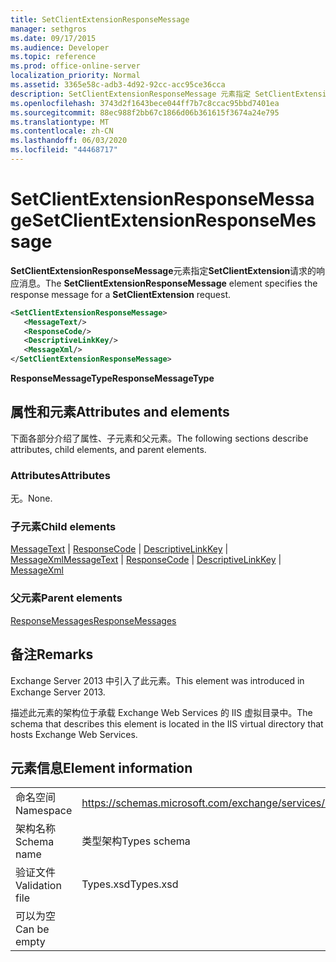 ```yaml
---
title: SetClientExtensionResponseMessage
manager: sethgros
ms.date: 09/17/2015
ms.audience: Developer
ms.topic: reference
ms.prod: office-online-server
localization_priority: Normal
ms.assetid: 3365e58c-adb3-4d92-92cc-acc95ce36cca
description: SetClientExtensionResponseMessage 元素指定 SetClientExtension 请求的响应消息。
ms.openlocfilehash: 3743d2f1643bece044ff7b7c8ccac95bbd7401ea
ms.sourcegitcommit: 88ec988f2bb67c1866d06b361615f3674a24e795
ms.translationtype: MT
ms.contentlocale: zh-CN
ms.lasthandoff: 06/03/2020
ms.locfileid: "44468717"
---
```

# <a name="setclientextensionresponsemessage"></a><span data-ttu-id="214af-103">SetClientExtensionResponseMessage</span><span class="sxs-lookup"><span data-stu-id="214af-103">SetClientExtensionResponseMessage</span></span>

<span data-ttu-id="214af-104">**SetClientExtensionResponseMessage**元素指定**SetClientExtension**请求的响应消息。</span><span class="sxs-lookup"><span data-stu-id="214af-104">The **SetClientExtensionResponseMessage** element specifies the response message for a **SetClientExtension** request.</span></span> 
  
```XML
<SetClientExtensionResponseMessage>
   <MessageText/>
   <ResponseCode/>
   <DescriptiveLinkKey/>
   <MessageXml/>
</SetClientExtensionResponseMessage>
```

 <span data-ttu-id="214af-105">**ResponseMessageType**</span><span class="sxs-lookup"><span data-stu-id="214af-105">**ResponseMessageType**</span></span>
## <a name="attributes-and-elements"></a><span data-ttu-id="214af-106">属性和元素</span><span class="sxs-lookup"><span data-stu-id="214af-106">Attributes and elements</span></span>

<span data-ttu-id="214af-107">下面各部分介绍了属性、子元素和父元素。</span><span class="sxs-lookup"><span data-stu-id="214af-107">The following sections describe attributes, child elements, and parent elements.</span></span>
  
### <a name="attributes"></a><span data-ttu-id="214af-108">Attributes</span><span class="sxs-lookup"><span data-stu-id="214af-108">Attributes</span></span>

<span data-ttu-id="214af-109">无。</span><span class="sxs-lookup"><span data-stu-id="214af-109">None.</span></span>
  
### <a name="child-elements"></a><span data-ttu-id="214af-110">子元素</span><span class="sxs-lookup"><span data-stu-id="214af-110">Child elements</span></span>

<span data-ttu-id="214af-111">[MessageText](messagetext.md)  | [ResponseCode](responsecode.md)  | [DescriptiveLinkKey](descriptivelinkkey.md)  | [MessageXml](messagexml.md)</span><span class="sxs-lookup"><span data-stu-id="214af-111">[MessageText](messagetext.md) | [ResponseCode](responsecode.md) | [DescriptiveLinkKey](descriptivelinkkey.md) | [MessageXml](messagexml.md)</span></span>
  
### <a name="parent-elements"></a><span data-ttu-id="214af-112">父元素</span><span class="sxs-lookup"><span data-stu-id="214af-112">Parent elements</span></span>

[<span data-ttu-id="214af-113">ResponseMessages</span><span class="sxs-lookup"><span data-stu-id="214af-113">ResponseMessages</span></span>](responsemessages.md)
  
## <a name="remarks"></a><span data-ttu-id="214af-114">备注</span><span class="sxs-lookup"><span data-stu-id="214af-114">Remarks</span></span>

<span data-ttu-id="214af-115">Exchange Server 2013 中引入了此元素。</span><span class="sxs-lookup"><span data-stu-id="214af-115">This element was introduced in Exchange Server 2013.</span></span>
  
<span data-ttu-id="214af-116">描述此元素的架构位于承载 Exchange Web Services 的 IIS 虚拟目录中。</span><span class="sxs-lookup"><span data-stu-id="214af-116">The schema that describes this element is located in the IIS virtual directory that hosts Exchange Web Services.</span></span>
  
## <a name="element-information"></a><span data-ttu-id="214af-117">元素信息</span><span class="sxs-lookup"><span data-stu-id="214af-117">Element information</span></span>

|||
|:-----|:-----|
|<span data-ttu-id="214af-118">命名空间</span><span class="sxs-lookup"><span data-stu-id="214af-118">Namespace</span></span>  <br/> |https://schemas.microsoft.com/exchange/services/2006/types  <br/> |
|<span data-ttu-id="214af-119">架构名称</span><span class="sxs-lookup"><span data-stu-id="214af-119">Schema name</span></span>  <br/> |<span data-ttu-id="214af-120">类型架构</span><span class="sxs-lookup"><span data-stu-id="214af-120">Types schema</span></span>  <br/> |
|<span data-ttu-id="214af-121">验证文件</span><span class="sxs-lookup"><span data-stu-id="214af-121">Validation file</span></span>  <br/> |<span data-ttu-id="214af-122">Types.xsd</span><span class="sxs-lookup"><span data-stu-id="214af-122">Types.xsd</span></span>  <br/> |
|<span data-ttu-id="214af-123">可以为空</span><span class="sxs-lookup"><span data-stu-id="214af-123">Can be empty</span></span>  <br/> ||
   

